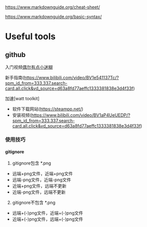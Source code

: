 
https://www.markdownguide.org/cheat-sheet/

https://www.markdownguide.org/basic-syntax/

# Useful tools

## github
 入门视频[偶尔有点小迷糊](https://www.bilibili.com/video/BV1hS4y1S7wL/?spm_id_from=333.788&vd_source=d63a8fd77aeffc1333381838e3d4f33f)

 新手指南(https://www.bilibili.com/video/BV1e541137Tc/?spm_id_from=333.337.search-card.all.click&vd_source=d63a8fd77aeffc1333381838e3d4f33f)

 加速[watt toolkit]

- 软件下载网站(https://steampp.net/)
- 安装视频(https://www.bilibili.com/video/BV1aP4UeUEDP/?spm_id_from=333.337.search-card.all.click&vd_source=d63a8fd77aeffc1333381838e3d4f33f)
    
### 使用技巧

#### gitignore
1. gitignore包含 *.png
 - 远端+png文件，近端+png文件
 - 远端-png文件，近端-png文件
 - 近端+png文件，远端不更新
  - 近端-png文件，远端不更新
2.  gitignore不包含 *.png
 - 远端+(-)png文件，近端+(-)png文件
 - 近端+(-)png文件，远端+(-)png文件

